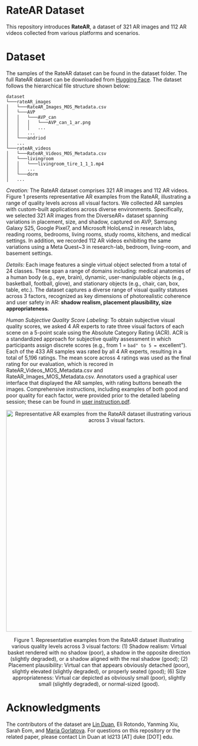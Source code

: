 # RateAR Dataset
This repository introduces **RateAR**, a dataset of 321 AR images and 112 AR videos collected from various platforms and scenarios. 

# Dataset
The samples of the RateAR dataset can be found in the dataset folder. The full RateAR dataset can be downloaded from [Hugging Face](https://huggingface.co/datasets/I3TDataset/RateAR/tree/main). The dataset follows the hierarchical file structure shown below:
```
dataset
└───rateAR_images
│   └───RateAR_Images_MOS_Metadata.csv
│   └───AVP
│   │   └───AVP_can
│   │   │   └───AVP_can_1_ar.png
│   │   │   ...
│   │   ...
│   └───andriod
│   ...
└───rateAR_videos
│   └───RateAR_Videos_MOS_Metadata.csv
│   └───livingroom
│   │   └───livingroom_tire_1_1_1.mp4
│   │   ...
│   └───dorm
│   ...
```

_Creation:_ The RateAR dataset comprises 321 AR images and 112 AR videos. Figure 1 presents representative AR examples from the RateAR, illustrating a range of quality levels across all visual factors. We collected AR samples with custom-built applications across diverse environments. Specifically, we selected 321 AR images from the DiverseAR+ dataset spanning variations in placement, size, and shadow, captured on AVP, Samsung Galaxy S25, Google Pixel7, and Microsoft HoloLens2 in research labs, reading rooms, bedrooms, living rooms, study rooms, kitchens, and medical settings. In addition, we recorded 112 AR videos exhibiting the same variations using a Meta Quest~3 in research-lab, bedroom, living-room, and basement settings.

_Details:_ Each image features a single virtual object selected from a total of 24 classes. These span a range of domains including: medical anatomies of a human body (e.g., eye, brain), dynamic, user-manipulable objects (e.g., basketball, football, glove), and stationary objects (e.g., chair, can, box, table, etc.). The dataset captures a diverse range of visual quality statuses across 3 factors, recognized as key dimensions of photorealistic coherence and user safety in AR: **shadow realism, placement plausibility, size appropriateness**.

_Human Subjective Quality Score Labeling:_ To obtain subjective visual quality scores, we asked 4 AR experts to rate three visual factors of each scene on a 5-point scale using the Absolute Category Rating (ACR). ACR is a standardized approach for subjective quality assessment in which participants assign discrete scores (e.g., from 1 = ``bad" to 5 = ``excellent"). Each of the 433 AR samples was rated by all 4 AR experts, resulting in a total of 5,196 ratings. The mean score across 4 ratings was used as the final rating for our evaluation, which is recored in RateAR_Videos_MOS_Metadata.csv and RateAR_Images_MOS_Metadata.csv. Annotators used a graphical user interface that displayed the AR samples, with rating buttons beneath the images. Comprehensive instructions, including examples of both good and poor quality for each factor, were provided prior to the detailed labeling session; these can be found in [user instruction.pdf](https://github.com/ARResearcher/RateAR/blob/main/user%20instruction.pdf).

<p align="center"><img width="600" alt="Representative AR examples from the RateAR dataset illustrating various quality levels across 3 visual factors." src="https://github.com/ARResearcher/RateAR/blob/main/RateAR_samples.png"></p>
<p align="center">Figure 1. Representative examples from the RateAR dataset illustrating various quality levels across 3 visual factors: (1) Shadow realism: Virtual basket rendered with no shadow (poor), a shadow in the opposite direction (slightly degraded), or a shadow aligned with the real shadow (good); (2) Placement plausibility: Virtual can that appears obviously detached (poor), slightly elevated (slightly degraded), or properly seated (good); (6) Size appropriateness: Virtual car depicted as obviously small (poor), slightly small (slightly degraded), or normal-sized (good).</p> 

# Acknowledgments

The contributors of the dataset are [Lin Duan](https://scholar.google.com/citations?user=3KGmyogAAAAJ&hl=en), Eli Rotondo, Yanming Xiu, Sarah Eom, and [Maria Gorlatova](https://maria.gorlatova.com/bio/). For questions on this repository or the related paper, please contact Lin Duan at ld213 [AT] duke [DOT] edu.
